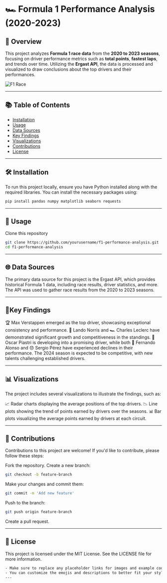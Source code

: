 # 🏎️ Formula 1 Performance Analysis (2020-2023)

## 📖 Overview

This project analyzes **Formula 1 race data** from the **2020 to 2023 seasons**, focusing on driver performance metrics such as **total points**, **fastest laps**, and trends over time. Utilizing the **Ergast API**, the data is processed and visualized to draw conclusions about the top drivers and their performances.

![F1 Race](https://staticfanpage.akamaized.net/wp-content/uploads/sites/27/2024/07/Formula-1-oggi-GP-Silverstone-F1-diretta-live-tempo-reale-gara-partenza-orario-TV-TV8-dove-vedere-quando-posizione-Ferrari-aggiornamenti-classifiche-ordine-arrivo.jpg)

---

## 📚 Table of Contents

- [Installation](#installation)
- [Usage](#usage)
- [Data Sources](#data-sources)
- [Key Findings](#key-findings)
- [Visualizations](#visualizations)
- [Contributions](#contributions)
- [License](#license)

---

## 🛠️ Installation

To run this project locally, ensure you have Python installed along with the required libraries. You can install the necessary packages using:

```bash
pip install pandas numpy matplotlib seaborn requests
```
---
## 🚀 Usage
Clone this repository 
```bash
git clone https://github.com/yourusername/f1-performance-analysis.git
cd f1-performance-analysis
```
---
## 🌐 Data Sources

The primary data source for this project is the Ergast API, which provides historical Formula 1 data, including race results, driver statistics, and more. The API was used to gather race results from the 2020 to 2023 seasons.

---
## 🔑Key Findings

🏆 Max Verstappen emerged as the top driver, showcasing exceptional consistency and performance.
🌟 Lando Norris and 🏎️ Charles Leclerc have demonstrated significant growth and competitiveness in the standings.
🚀 Oscar Piastri is developing into a promising driver, while both 🧓 Fernando Alonso and 😞 Sergio Pérez have experienced declines in their performance.
The 2024 season is expected to be competitive, with new talents challenging established drivers.

---


## 📊 Visualizations

The project includes several visualizations to illustrate the findings, such as:

📈 Radar charts displaying the average positions of the top drivers.
📉 Line plots showing the trend of points earned by drivers over the seasons.
📊 Bar plots visualizing the average points earned by drivers at each circuit.

---

## 🤝 Contributions

Contributions to this project are welcome! If you'd like to contribute, please follow these steps:

Fork the repository.
Create a new branch:
```bash
git checkout -b feature-branch
```
Make your changes and commit them:
```bash
git commit -m 'Add new feature'
```
Push to the branch:
```bash
git push origin feature-branch
```
Create a pull request.

---

## 📜 License

This project is licensed under the MIT License. See the LICENSE file for more information.


```bash
- Make sure to replace any placeholder links for images and example codes with the actual content or paths relevant to your project.
- You can customize the emojis and descriptions to better fit your style!
---

